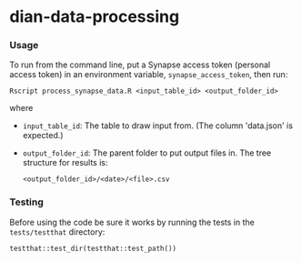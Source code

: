 # dian-data-processing

### Usage

To run from the command line, put a Synapse access token (personal access token) in an environment variable, `synapse_access_token`, then run:

```
Rscript process_synapse_data.R <input_table_id> <output_folder_id>
```

where

- `input_table_id`: The table to draw input from.  (The column 'data.json' is expected.)

- `output_folder_id`: The parent folder to put output files in.  The tree structure for results is:

	`<output_folder_id>/<date>/<file>.csv`

### Testing
Before using the code be sure it works by running the tests in the `tests/testthat` directory:

```
testthat::test_dir(testthat::test_path())
```